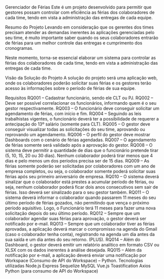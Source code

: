 Gerenciador de Férias
Este é um projeto desenvolvido para permitir que gestores possam controlar com eficiência as férias dos colaboradores de cada time, tendo em vista a administração das entregas de cada equipe.

Resumo do Projeto
Levando em consideração que os gerentes dos times precisam atender as demandas inerentes às aplicações gerenciadas pelo seu time, é muito importante saber quando os seus colaboradores entrarão de férias para um melhor controle das entregas e cumprimento dos cronogramas.

Neste momento, torna-se essencial elaborar um sistema para controlar as férias dos colaboradores de cada time, tendo em vista a administração das entregas de cada time.

Visão da Solução do Projeto
A solução do projeto será uma aplicação web, onde os colaboradores poderão solicitar suas férias e os gestores terão acesso às informações sobre o período de férias de sua equipe.

Requisitos
RQ001 – Cadastrar funcionário, sendo ele CLT ou PJ.
RQ002 – Deve ser possível correlacionar os funcionários, informando quem é o seu gestor respectivamente.
RQ003 – O funcionário deve conseguir solicitar um agendamento de férias, com início e fim.
RQ004 – Seguindo as leis trabalhistas vigentes, o funcionário deverá ter a possibilidade de requerer a antecipação do 13º salário (somente para CLT).
RQ005 – O gestor deve conseguir visualizar todas as solicitações do seu time, aprovando ou reprovando um agendamento.
RQ006 – O perfil do gestor deve mostrar Dashboards com o cenário de férias agendadas.
RQ007 – O agendamento de férias somente será validado após a aprovação do gestor.
RQ008 – O sistema deve permitir a quantidade de dias que o funcionário pretende tirar (5, 10, 15, 20 ou 30 dias). Nenhum colaborador poderá tirar menos que 4 dias e pelo menos um dos períodos precisa ser de 15 dias.
RQ009 – As férias somente poderão ser solicitadas por colaboradores com um ano de empresa completos, ou seja, o colaborador somente poderá solicitar suas férias após seu primeiro aniversário de empresa.
RQ010 – O sistema deverá sinalizar que o colaborador está prestes a acumular período de férias, ou seja, nenhum colaborador poderá ficar dois anos consecutivos sem sair de férias. Isso deverá ser sinalizado para o seu gestor também.
RQ011 – O sistema deverá informar o colaborador quando passarem 11 meses do seu último período de férias gozados, não permitindo que vença o próximo período aquisitivo. Logo, o Funcionário terá 11 meses para fazer uma nova solicitação depois do seu último período.
RQ012 – Sempre que um colaborador agendar suas férias para aprovação, o gestor deverá ser notificado por e-mail.
RQ013 – Sempre que um colaborador tiver as férias aprovadas, a aplicação deverá marcar o compromisso na agenda do Gmail (caso o colaborador tenha conta), registrando na agenda um dia antes da sua saída e um dia antes do seu retorno. (PLUS).
RQ014 – Além do Dashboard, o gestor deverá emitir um relatório analítico em formato CSV ou XLSX com os dados inerentes à análise desejada.
RQ015 – Além da notificação por e-mail, a aplicação deverá enviar uma notificação por Workspace (Consumo de API do Workspace) – Python.
Tecnologias utilizadas
Node.js
Express
Sequelize
MySQL
Vue.js
Toastification
Axios
Python (para consumo de API do Workspace)
